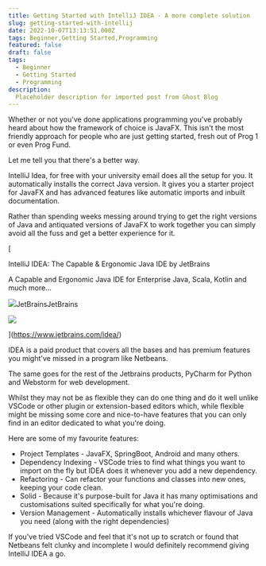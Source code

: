 ```yaml
---
title: Getting Started with IntelliJ IDEA - A more complete solution
slug: getting-started-with-intellij
date: 2022-10-07T13:13:51.000Z
tags: Beginner,Getting Started,Programming
featured: false
draft: false
tags:
  - Beginner
  - Getting Started
  - Programming
description:
  Placeholder description for imported post from Ghost Blog 
---
```

Whether or not you've done applications programming you've probably heard about how the framework of choice is JavaFX. This isn't the most friendly approach for people who are just getting started, fresh out of Prog 1 or even Prog Fund.

Let me tell you that there's a better way.

IntelliJ Idea, for free with your university email does all the setup for you. It automatically installs the correct Java version. It gives you a starter project for JavaFX and has advanced features like automatic imports and inbuilt documentation.

Rather than spending weeks messing around trying to get the right versions of Java and antiquated versions of JavaFX to work together you can simply avoid all the fuss and get a better experience for it.

[

IntelliJ IDEA: The Capable & Ergonomic Java IDE by JetBrains

A Capable and Ergonomic Java IDE for Enterprise Java, Scala, Kotlin and much more...

![](https://www.jetbrains.com/apple-touch-icon.png?r=1234)JetBrainsJetBrains

![](https://resources.jetbrains.com/storage/products/intellij-idea/img/meta/preview.png)

](https://www.jetbrains.com/idea/)

IDEA is a paid product that covers all the bases and has premium features you might've missed in a program like Netbeans.

The same goes for the rest of the Jetbrains products, PyCharm for Python and Webstorm for web development.

Whilst they may not be as flexible they can do one thing and do it well unlike VSCode or other plugin or extension-based editors which, while flexible might be missing some core and nice-to-have features that you can only find in an editor dedicated to what you're doing.

Here are some of my favourite features:

*   Project Templates - JavaFX, SpringBoot, Android and many others.
*   Dependency Indexing - VSCode tries to find what things you want to import on the fly but IDEA does it whenever you add a new dependency.
*   Refactoring - Can refactor your functions and classes into new ones, keeping your code clean.
*   Solid - Because it's purpose-built for Java it has many optimisations and customisations suited specifically for what you're doing.
*   Version Management - Automatically installs whichever flavour of Java you need (along with the right dependencies)

If you've tried VSCode and feel that it's not up to scratch or found that Netbeans felt clunky and incomplete I would definitely recommend giving IntelliJ IDEA a go.
